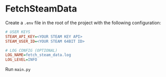 # FetchSteamData

Create a `.env` file in the root of the project with the following configuration:
``` ini
# USER KEYS
STEAM_API_KEY=<YOUR STEAM KEY API>
STEAM_USER_ID=<YOUR STEAM 64BIT ID>

# LOG CONFIG (OPTIONAL)
LOG_NAME=fetch_steam_data.log
LOG_LEVEL=INFO
```

Run `main.py`
